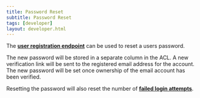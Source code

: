 ```yaml
---
title: Password Reset
subtitle: Password Reset
tags: [developer]
layout: developer.html
---
```


The [**user registration endpoint**]() can be used to reset a users password.

The new password will be stored in a separate column in the ACL. A new verification link will be sent to the registered email address for the account. The new password will be set once ownership of the email account has been verified.

Resetting the password will also reset the number of [**failed login attempts**](../failed-login-attempts/).